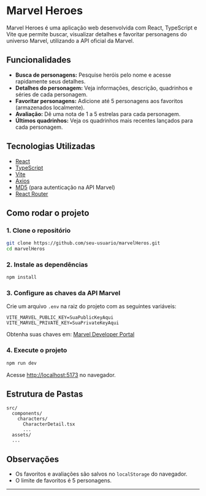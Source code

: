 # Marvel Heroes

Marvel Heroes é uma aplicação web desenvolvida com React, TypeScript e Vite que permite buscar, visualizar detalhes e favoritar personagens do universo Marvel, utilizando a API oficial da Marvel.

## Funcionalidades

- **Busca de personagens:** Pesquise heróis pelo nome e acesse rapidamente seus detalhes.
- **Detalhes do personagem:** Veja informações, descrição, quadrinhos e séries de cada personagem.
- **Favoritar personagens:** Adicione até 5 personagens aos favoritos (armazenados localmente).
- **Avaliação:** Dê uma nota de 1 a 5 estrelas para cada personagem.
- **Últimos quadrinhos:** Veja os quadrinhos mais recentes lançados para cada personagem.

## Tecnologias Utilizadas

- [React](https://react.dev/)
- [TypeScript](https://www.typescriptlang.org/)
- [Vite](https://vitejs.dev/)
- [Axios](https://axios-http.com/)
- [MD5](https://www.npmjs.com/package/md5) (para autenticação na API Marvel)
- [React Router](https://reactrouter.com/)

## Como rodar o projeto

### 1. Clone o repositório

```bash
git clone https://github.com/seu-usuario/marvelHeros.git
cd marvelHeros
```

### 2. Instale as dependências

```bash
npm install
```

### 3. Configure as chaves da API Marvel

Crie um arquivo `.env` na raiz do projeto com as seguintes variáveis:

```
VITE_MARVEL_PUBLIC_KEY=SuaPublicKeyAqui
VITE_MARVEL_PRIVATE_KEY=SuaPrivateKeyAqui
```

Obtenha suas chaves em: [Marvel Developer Portal](https://developer.marvel.com/)

### 4. Execute o projeto

```bash
npm run dev
```

Acesse [http://localhost:5173](http://localhost:5173) no navegador.

## Estrutura de Pastas

```
src/
  components/
    characters/
      CharacterDetail.tsx
      ...
  assets/
  ...
```

## Observações

- Os favoritos e avaliações são salvos no `localStorage` do navegador.
- O limite de favoritos é 5 personagens.

---
